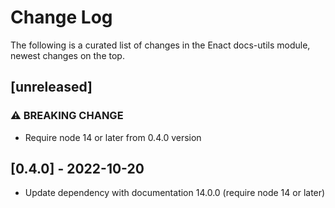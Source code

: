 # Change Log

The following is a curated list of changes in the Enact docs-utils module, newest changes on the top.

## [unreleased]

### ⚠ BREAKING CHANGE

- Require node 14 or later from 0.4.0 version

## [0.4.0] - 2022-10-20

- Update dependency with documentation 14.0.0 (require node 14 or later)

